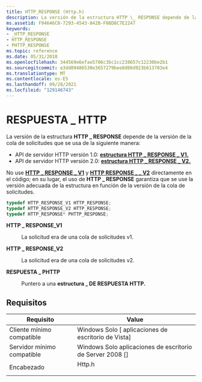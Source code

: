```yaml
---
title: HTTP_RESPONSE (Http.h)
description: La versión de la estructura HTTP \_ RESPONSE depende de la versión de la cola de solicitudes utilizada por la API del servidor HTTP. La versión 1.0 usa la estructura HTTP \_ RESPONSE \_ V1. La versión 2.0 usa la estructura HTTP \_ RESPONSE \_ V2.
ms.assetid: F94646C0-7293-4543-842B-F08D8C7E2247
keywords:
- _HTTP_RESPONSE
- HTTP_RESPONSE
- PHTTP_RESPONSE
ms.topic: reference
ms.date: 05/31/2018
ms.openlocfilehash: 344569e6efae5706c3bc1cc238657c12230be2b1
ms.sourcegitcommit: e3dd89486530e3657279bee8d66d923b613703e4
ms.translationtype: MT
ms.contentlocale: es-ES
ms.lasthandoff: 09/28/2021
ms.locfileid: "129146743"
---
```

# <a name="http_response"></a>RESPUESTA \_ HTTP

La versión de la estructura **HTTP \_ RESPONSE** depende de la versión de la cola de solicitudes que se usa de la siguiente manera:

-   API de servidor HTTP versión 1.0: [**estructura HTTP \_ RESPONSE \_ V1.**](/windows/win32/api/http/ns-http-http_response_v1)
-   API de servidor HTTP versión 2.0: [**estructura HTTP \_ RESPONSE \_ V2.**](/windows/win32/api/http/ns-http-http_response_v2)

No use [**HTTP \_ RESPONSE \_ V1**](/windows/win32/api/http/ns-http-http_response_v1) y [**HTTP RESPONSE \_ \_ V2**](/windows/win32/api/http/ns-http-http_response_v2) directamente en el código; en su lugar, el uso de **HTTP \_ RESPONSE** garantiza que se use la versión adecuada de la estructura en función de la versión de la cola de solicitudes.


```C++
typedef HTTP_RESPONSE_V1 HTTP_RESPONSE;
typedef HTTP_RESPONSE_V2 HTTP_RESPONSE;
typedef HTTP_RESPONSE* PHTTP_RESPONSE;
```



<dl> <dt>

**HTTP \_ RESPONSE_V1**
</dt> <dd>

La solicitud era de una cola de solicitudes v1.

</dd> <dt>

**HTTP \_ RESPONSE_V2**
</dt> <dd>

La solicitud era de una cola de solicitudes v2.

</dd> <dt>

**RESPUESTA \_ PHTTP**
</dt> <dd>

Puntero a una **estructura \_ DE RESPUESTA HTTP.**

</dd> </dl>

## <a name="requirements"></a>Requisitos



| Requisito | Value |
|-------------------------------------|-----------------------------------------------------------------------------------|
| Cliente mínimo compatible<br/> | Windows Solo \[ aplicaciones de escritorio de Vista\]<br/>                                    |
| Servidor mínimo compatible<br/> | Windows Solo aplicaciones de escritorio de Server 2008 \[\]<br/>                              |
| Encabezado<br/>                   | <dl> <dt>Http.h</dt> </dl> |



 

 





